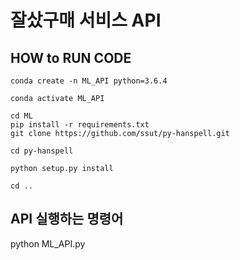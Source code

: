 # 잘샀구매 서비스 API

## HOW to RUN CODE

```
conda create -n ML_API python=3.6.4

conda activate ML_API

cd ML
pip install -r requirements.txt
git clone https://github.com/ssut/py-hanspell.git

cd py-hanspell

python setup.py install

cd ..

```


## API 실행하는 명령어
python ML_API.py
<!-- uvicorn ML_API:app --reload -->
